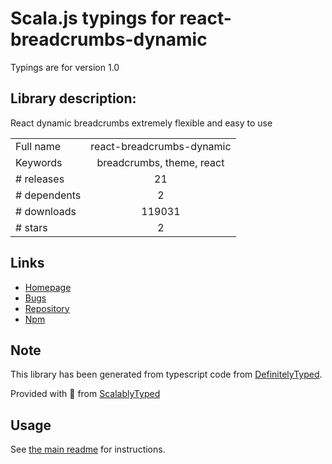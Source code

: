 
# Scala.js typings for react-breadcrumbs-dynamic

Typings are for version 1.0

## Library description:
React dynamic breadcrumbs extremely flexible and easy to use

|                    |                 |
| ------------------ | :-------------: |
| Full name          | react-breadcrumbs-dynamic |
| Keywords           | breadcrumbs, theme, react |
| # releases         | 21 |
| # dependents       | 2 |
| # downloads        | 119031 |
| # stars            | 2 |

## Links
- [Homepage](https://github.com/oklas/react-breadcrumbs-dynamic#readme)
- [Bugs](https://github.com/oklas/react-breadcrumbs-dynamic/issues)
- [Repository](https://github.com/oklas/react-breadcrumbs-dynamic)
- [Npm](https://www.npmjs.com/package/react-breadcrumbs-dynamic)
    


## Note
This library has been generated from typescript code from [DefinitelyTyped](https://definitelytyped.org).

Provided with :purple_heart: from [ScalablyTyped](https://github.com/oyvindberg/ScalablyTyped)

## Usage
See [the main readme](../../readme.md) for instructions.


